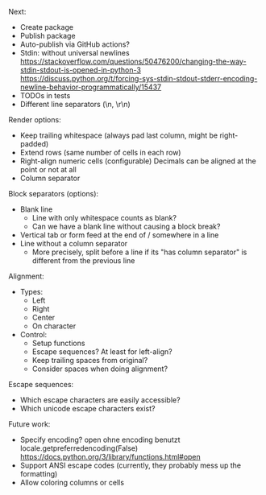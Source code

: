 Next:
  * Create package
  * Publish package
  * Auto-publish via GitHub actions?
  * Stdin: without universal newlines
    https://stackoverflow.com/questions/50476200/changing-the-way-stdin-stdout-is-opened-in-python-3
    https://discuss.python.org/t/forcing-sys-stdin-stdout-stderr-encoding-newline-behavior-programmatically/15437
  * TODOs in tests
  * Different line separators (\n, \r\n)

Render options:
  * Keep trailing whitespace (always pad last column, might be right-padded)
  * Extend rows (same number of cells in each row)
  * Right-align numeric cells (configurable)
    Decimals can be aligned at the point or not at all
  * Column separator

Block separators (options):
  * Blank line
    * Line with only whitespace counts as blank?
    * Can we have a blank line without causing a block break?
  * Vertical tab or form feed at the end of / somewhere in a line
  * Line without a column separator
    * More precisely, split before a line if its "has column separator" is
      different from the previous line

Alignment:
  * Types:
    * Left
    * Right
    * Center
    * On character
  * Control:
    * Setup functions
    * Escape sequences? At least for left-align?
    * Keep trailing spaces from original?
    * Consider spaces when doing alignment?

Escape sequences:
  * Which escape characters are easily accessible?
  * Which unicode escape characters exist?

Future work:
  * Specify encoding?
    open ohne encoding benutzt locale.getpreferredencoding(False)
    https://docs.python.org/3/library/functions.html#open
  * Support ANSI escape codes (currently, they probably mess up the formatting)
  * Allow coloring columns or cells
